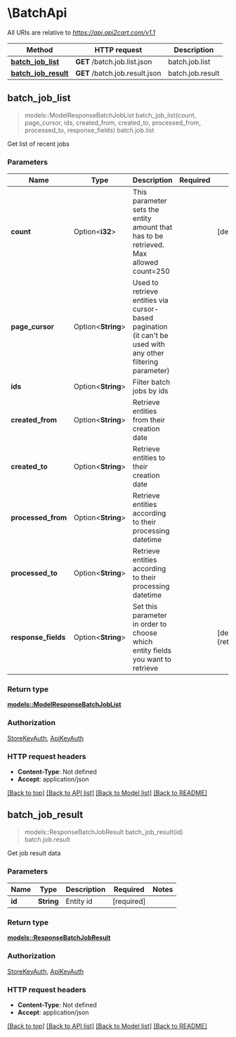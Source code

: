 # \BatchApi

All URIs are relative to *https://api.api2cart.com/v1.1*

Method | HTTP request | Description
------------- | ------------- | -------------
[**batch_job_list**](BatchApi.md#batch_job_list) | **GET** /batch.job.list.json | batch.job.list
[**batch_job_result**](BatchApi.md#batch_job_result) | **GET** /batch.job.result.json | batch.job.result



## batch_job_list

> models::ModelResponseBatchJobList batch_job_list(count, page_cursor, ids, created_from, created_to, processed_from, processed_to, response_fields)
batch.job.list

Get list of recent jobs

### Parameters


Name | Type | Description  | Required | Notes
------------- | ------------- | ------------- | ------------- | -------------
**count** | Option<**i32**> | This parameter sets the entity amount that has to be retrieved. Max allowed count=250 |  |[default to 10]
**page_cursor** | Option<**String**> | Used to retrieve entities via cursor-based pagination (it can't be used with any other filtering parameter) |  |
**ids** | Option<**String**> | Filter batch jobs by ids |  |
**created_from** | Option<**String**> | Retrieve entities from their creation date |  |
**created_to** | Option<**String**> | Retrieve entities to their creation date |  |
**processed_from** | Option<**String**> | Retrieve entities according to their processing datetime |  |
**processed_to** | Option<**String**> | Retrieve entities according to their processing datetime |  |
**response_fields** | Option<**String**> | Set this parameter in order to choose which entity fields you want to retrieve |  |[default to {return_code,return_message,pagination,result}]

### Return type

[**models::ModelResponseBatchJobList**](Model_Response_Batch_Job_List.md)

### Authorization

[StoreKeyAuth](../README.md#StoreKeyAuth), [ApiKeyAuth](../README.md#ApiKeyAuth)

### HTTP request headers

- **Content-Type**: Not defined
- **Accept**: application/json

[[Back to top]](#) [[Back to API list]](../README.md#documentation-for-api-endpoints) [[Back to Model list]](../README.md#documentation-for-models) [[Back to README]](../README.md)


## batch_job_result

> models::ResponseBatchJobResult batch_job_result(id)
batch.job.result

Get job result data

### Parameters


Name | Type | Description  | Required | Notes
------------- | ------------- | ------------- | ------------- | -------------
**id** | **String** | Entity id | [required] |

### Return type

[**models::ResponseBatchJobResult**](Response_Batch_Job_Result.md)

### Authorization

[StoreKeyAuth](../README.md#StoreKeyAuth), [ApiKeyAuth](../README.md#ApiKeyAuth)

### HTTP request headers

- **Content-Type**: Not defined
- **Accept**: application/json

[[Back to top]](#) [[Back to API list]](../README.md#documentation-for-api-endpoints) [[Back to Model list]](../README.md#documentation-for-models) [[Back to README]](../README.md)

